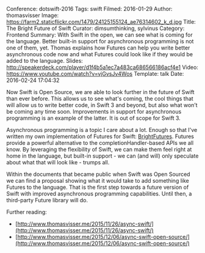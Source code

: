 Conference: dotswift-2016
Tags: swift
Filmed: 2016-01-29
Author: thomasvisser
Image: https://farm2.staticflickr.com/1479/24125155124_ae76314602_k_d.jpg
Title: The Bright Future of Swift
Curator: dimsumthinking, sylvinus
Category: Frontend
Summary: With Swift in the open, we can see what is coming for the language. Better built-in support for asynchronous programming is not one of them, yet. Thomas explains how Futures can help you write better asynchronous code now and what Futures could look like if they would be added to the language.
Slides: http://speakerdeck.com/player/d1f4b5a1ec7a483ca686566186acf4e1
Video: https://www.youtube.com/watch?v=vjGvsJv4Wos
Template: talk
Date: 2016-02-24 17:04:32


Now Swift is Open Source, we are able to look further in the future of Swift than ever before. This allows us to see what's coming, the cool things that will allow us to write better code, in Swift 3 and beyond, but also what won’t be coming any time soon. Improvements in support for asynchronous programming is an example of the latter. It is out of scope for Swift 3.

Asynchronous programming is a topic I care about a lot. Enough so that I've written my own implementation of Futures for Swift: [BrightFutures](https://github.com/Thomvis/BrightFutures). Futures provide a powerful alternative to the completionHandler-based APIs we all know. By leveraging the flexibility of Swift, we can make them feel right at home in the language, but built-in support - we can (and will) only speculate about what that will look like - trumps all.

Within the documents that became public when Swift was Open Sourced we can find a proposal showing what it would take to add something like Futures to the language. That is the first step towards a future version of Swift with improved asynchronous programming capabilities. Until then, a third-party Future library will do.

Further reading:
- [http://www.thomasvisser.me/2015/11/26/async-swift/](http://www.thomasvisser.me/2015/11/26/async-swift/)
- [http://www.thomasvisser.me/2015/12/06/async-swift-open-source/](http://www.thomasvisser.me/2015/12/06/async-swift-open-source/)
